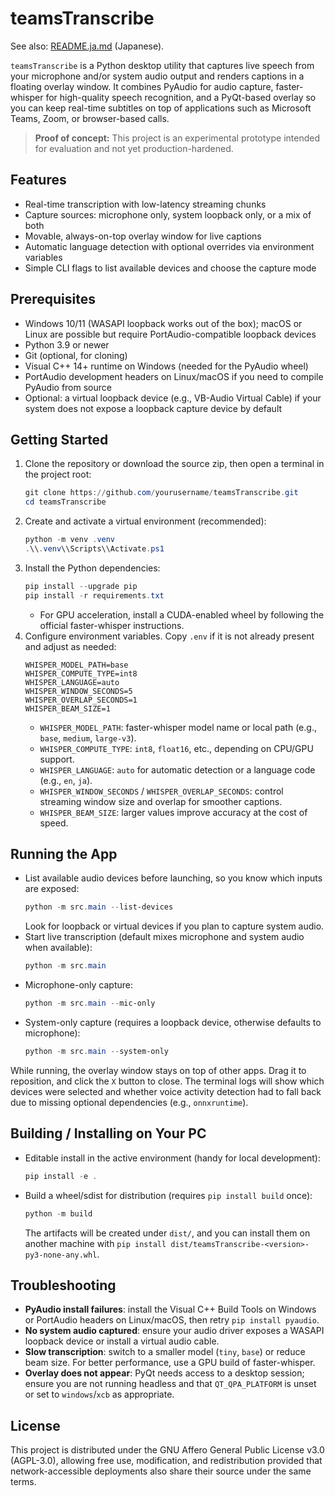 ﻿# teamsTranscribe

See also: [README.ja.md](README.ja.md) (Japanese).

`teamsTranscribe` is a Python desktop utility that captures live speech from your microphone and/or system audio output and renders captions in a floating overlay window. It combines PyAudio for audio capture, faster-whisper for high-quality speech recognition, and a PyQt-based overlay so you can keep real-time subtitles on top of applications such as Microsoft Teams, Zoom, or browser-based calls.

> **Proof of concept:** This project is an experimental prototype intended for evaluation and not yet production-hardened.

## Features
- Real-time transcription with low-latency streaming chunks
- Capture sources: microphone only, system loopback only, or a mix of both
- Movable, always-on-top overlay window for live captions
- Automatic language detection with optional overrides via environment variables
- Simple CLI flags to list available devices and choose the capture mode

## Prerequisites
- Windows 10/11 (WASAPI loopback works out of the box); macOS or Linux are possible but require PortAudio-compatible loopback devices
- Python 3.9 or newer
- Git (optional, for cloning)
- Visual C++ 14+ runtime on Windows (needed for the PyAudio wheel)
- PortAudio development headers on Linux/macOS if you need to compile PyAudio from source
- Optional: a virtual loopback device (e.g., VB-Audio Virtual Cable) if your system does not expose a loopback capture device by default

## Getting Started
1. Clone the repository or download the source zip, then open a terminal in the project root:
   ```powershell
   git clone https://github.com/yourusername/teamsTranscribe.git
   cd teamsTranscribe
   ```
2. Create and activate a virtual environment (recommended):
   ```powershell
   python -m venv .venv
   .\\.venv\\Scripts\\Activate.ps1
   ```
3. Install the Python dependencies:
   ```powershell
   pip install --upgrade pip
   pip install -r requirements.txt
   ```
   - For GPU acceleration, install a CUDA-enabled wheel by following the official faster-whisper instructions.
4. Configure environment variables. Copy `.env` if it is not already present and adjust as needed:
   ```text
   WHISPER_MODEL_PATH=base
   WHISPER_COMPUTE_TYPE=int8
   WHISPER_LANGUAGE=auto
   WHISPER_WINDOW_SECONDS=5
   WHISPER_OVERLAP_SECONDS=1
   WHISPER_BEAM_SIZE=1
   ```
   - `WHISPER_MODEL_PATH`: faster-whisper model name or local path (e.g., `base`, `medium`, `large-v3`).
   - `WHISPER_COMPUTE_TYPE`: `int8`, `float16`, etc., depending on CPU/GPU support.
   - `WHISPER_LANGUAGE`: `auto` for automatic detection or a language code (e.g., `en`, `ja`).
   - `WHISPER_WINDOW_SECONDS` / `WHISPER_OVERLAP_SECONDS`: control streaming window size and overlap for smoother captions.
   - `WHISPER_BEAM_SIZE`: larger values improve accuracy at the cost of speed.

## Running the App
- List available audio devices before launching, so you know which inputs are exposed:
  ```powershell
  python -m src.main --list-devices
  ```
  Look for loopback or virtual devices if you plan to capture system audio.
- Start live transcription (default mixes microphone and system audio when available):
  ```powershell
  python -m src.main
  ```
- Microphone-only capture:
  ```powershell
  python -m src.main --mic-only
  ```
- System-only capture (requires a loopback device, otherwise defaults to microphone):
  ```powershell
  python -m src.main --system-only
  ```

While running, the overlay window stays on top of other apps. Drag it to reposition, and click the `X` button to close. The terminal logs will show which devices were selected and whether voice activity detection had to fall back due to missing optional dependencies (e.g., `onnxruntime`).

## Building / Installing on Your PC
- Editable install in the active environment (handy for local development):
  ```powershell
  pip install -e .
  ```
- Build a wheel/sdist for distribution (requires `pip install build` once):
  ```powershell
  python -m build
  ```
  The artifacts will be created under `dist/`, and you can install them on another machine with `pip install dist/teamsTranscribe-<version>-py3-none-any.whl`.

## Troubleshooting
- **PyAudio install failures**: install the Visual C++ Build Tools on Windows or PortAudio headers on Linux/macOS, then retry `pip install pyaudio`.
- **No system audio captured**: ensure your audio driver exposes a WASAPI loopback device or install a virtual audio cable.
- **Slow transcription**: switch to a smaller model (`tiny`, `base`) or reduce beam size. For better performance, use a GPU build of faster-whisper.
- **Overlay does not appear**: PyQt needs access to a desktop session; ensure you are not running headless and that `QT_QPA_PLATFORM` is unset or set to `windows`/`xcb` as appropriate.

## License
This project is distributed under the GNU Affero General Public License v3.0 (AGPL-3.0), allowing free use, modification, and redistribution provided that network-accessible deployments also share their source under the same terms.


